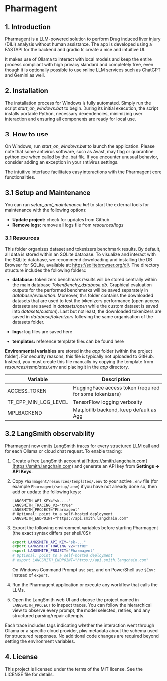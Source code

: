 # Pharmagent

## 1. Introduction
Pharmagent is a LLM-powered solution to perform Drug induced liver injury (DILI) analysis without human assistance. The app is developed using a FASTAPI for the backend and gradio to create a nice and intuitive UI.

It makes use of Ollama to interact with local models and keep the entire process compliant with high privacy standard and completely free, even though it is optionally possible to use online LLM services such as ChatGPT and Gemini as well.

## 2. Installation 
The installation process for Windows is fully automated. Simply run the script *start_on_windows.bat* to begin. During its initial execution, the script installs portable Python, necessary dependencies, minimizing user interaction and ensuring all components are ready for local use.  

## 3. How to use
On Windows, run *start_on_windows.bat* to launch the application. Please note that some antivirus software, such as Avast, may flag or quarantine python.exe when called by the .bat file. If you encounter unusual behavior, consider adding an exception in your antivirus settings.

The intuitive interface facilitates easy interactions with the Pharmagent core functionalities.

## 3.1 Setup and Maintenance
You can run *setup_and_maintenance.bat* to start the external tools for maintenance with the following options:

- **Update project:** check for updates from Github
- **Remove logs:** remove all logs file from *resources/logs*

### 3.1 Resources
This folder organizes dataset and tokenizers benchmark results. By default, all data is stored within an SQLite database. To visualize and interact with the SQLite database, we recommend downloading and installing the DB Browser for SQLite, available at: https://sqlitebrowser.org/dl/. The directory structure includes the following folders:

- **database:** tokenizers benchmark results will be stored centrally within the main database *TokenBenchy_database.db*. Graphical evaluation outputs for the performed benchmarks will be saved separately in *database/evaluation*. Moreover, this folder contains the downloaded datasets that are used to test the tokenizers performance (open access datasets are saved in *datasets/open* while the custom dataset is saved into *datasets/custom*). Last but not least, the downloaded tokenizers are saved in *database/tokenizers* following the same organisation of the datasets folder. 

- **logs:** log files are saved here

- **templates:** reference template files can be found here

**Environmental variables** are stored in the *app* folder (within the project folder). For security reasons, this file is typically not uploaded to GitHub. Instead, you must create this file manually by copying the template from *resources/templates/.env* and placing it in the *app* directory.

| Variable              | Description                                              |
|-----------------------|----------------------------------------------------------|
| ACCESS_TOKEN          | HuggingFace access token (required for some tokenizers)  |
| TF_CPP_MIN_LOG_LEVEL  | TensorFlow logging verbosity                             |
| MPLBACKEND            | Matplotlib backend, keep default as Agg                  |


## 3.2 LangSmith observability
Pharmagent now emits LangSmith traces for every structured LLM call and for each
Ollama or cloud chat request. To enable tracing:

1. Create a free LangSmith account at [https://smith.langchain.com](https://smith.langchain.com)
   and generate an API key from **Settings → API Keys**.
2. Copy `Pharmagent/resources/templates/.env` to your active `.env` file (for
   example `Pharmagent/setup/.env`) if you have not already done so, then add or
   update the following keys:

   ```text
   LANGSMITH_API_KEY="sk-..."
   LANGSMITH_TRACING_V2="true"
   LANGSMITH_PROJECT="Pharmagent"
   # Optional: point to a self-hosted deployment
   LANGSMITH_ENDPOINT="https://api.smith.langchain.com"
   ```
2. Export the following environment variables before starting Pharmagent (the
   exact syntax differs per shell/OS):

   ```bash
   export LANGSMITH_API_KEY="sk-..."
   export LANGSMITH_TRACING_V2="true"
   export LANGSMITH_PROJECT="Pharmagent"
   # Optional: point to a self-hosted deployment
   # export LANGSMITH_ENDPOINT="https://api.smith.langchain.com"
   ```

   On Windows Command Prompt use `set`, and on PowerShell use `$Env:` instead of
   `export`.
3. Run the Pharmagent application or execute any workflow that calls the LLMs.
4. Open the LangSmith web UI and choose the project named in
   `LANGSMITH_PROJECT` to inspect traces. You can follow the hierarchical view
   to observe every prompt, the model selected, retries, and any structured
   parsing/repair attempts.

Each trace includes tags indicating whether the interaction went through
Ollama or a specific cloud provider, plus metadata about the schema used for
structured responses. No additional code changes are required beyond setting
the environment variables.

## 4. License
This project is licensed under the terms of the MIT license. See the LICENSE file for details.

